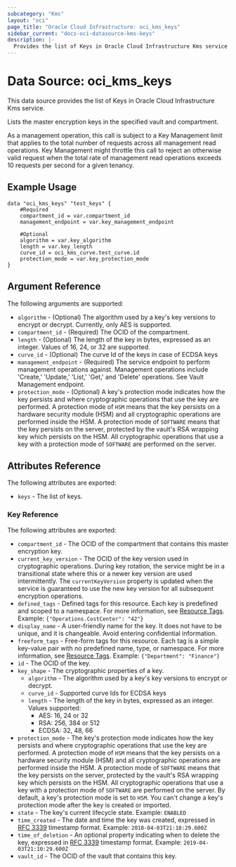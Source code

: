 ```yaml
---
subcategory: "Kms"
layout: "oci"
page_title: "Oracle Cloud Infrastructure: oci_kms_keys"
sidebar_current: "docs-oci-datasource-kms-keys"
description: |-
  Provides the list of Keys in Oracle Cloud Infrastructure Kms service
---
```


# Data Source: oci_kms_keys
This data source provides the list of Keys in Oracle Cloud Infrastructure Kms service.

Lists the master encryption keys in the specified vault and compartment.

As a management operation, this call is subject to a Key Management limit that applies to the total number
of requests across all management read operations. Key Management might throttle this call to reject an
otherwise valid request when the total rate of management read operations exceeds 10 requests per second
for a given tenancy.


## Example Usage

```hcl
data "oci_kms_keys" "test_keys" {
	#Required
	compartment_id = var.compartment_id
	management_endpoint = var.key_management_endpoint

	#Optional
	algorithm = var.key_algorithm
	length = var.key_length
	curve_id = oci_kms_curve.test_curve.id
	protection_mode = var.key_protection_mode
}
```

## Argument Reference

The following arguments are supported:

* `algorithm` - (Optional) The algorithm used by a key's key versions to encrypt or decrypt. Currently, only AES is supported. 
* `compartment_id` - (Required) The OCID of the compartment.
* `length` - (Optional) The length of the key in bytes, expressed as an integer. Values of 16, 24, or 32 are supported. 
* `curve_id` - (Optional) The curve Id of the keys in case of ECDSA keys 
* `management_endpoint` - (Required) The service endpoint to perform management operations against. Management operations include 'Create,' 'Update,' 'List,' 'Get,' and 'Delete' operations. See Vault Management endpoint.
* `protection_mode` - (Optional) A key's protection mode indicates how the key persists and where cryptographic operations that use the key are performed. A  protection mode of `HSM` means that the key persists on a hardware security module (HSM) and all cryptographic operations are  performed inside the HSM. A protection mode of `SOFTWARE` means that the key persists on the server, protected by the vault's  RSA wrapping key which persists on the HSM. All cryptographic operations that use a key with a protection mode of  `SOFTWARE` are performed on the server. 


## Attributes Reference

The following attributes are exported:

* `keys` - The list of keys.

### Key Reference

The following attributes are exported:

* `compartment_id` - The OCID of the compartment that contains this master encryption key.
* `current_key_version` - The OCID of the key version used in cryptographic operations. During key rotation, the service might be in a transitional state where this or a newer key version are used intermittently. The `currentKeyVersion` property is updated when the service is guaranteed to use the new key version for all subsequent encryption operations. 
* `defined_tags` - Defined tags for this resource. Each key is predefined and scoped to a namespace. For more information, see [Resource Tags](https://docs.cloud.oracle.com/iaas/Content/General/Concepts/resourcetags.htm). Example: `{"Operations.CostCenter": "42"}` 
* `display_name` - A user-friendly name for the key. It does not have to be unique, and it is changeable. Avoid entering confidential information. 
* `freeform_tags` - Free-form tags for this resource. Each tag is a simple key-value pair with no predefined name, type, or namespace. For more information, see [Resource Tags](https://docs.cloud.oracle.com/iaas/Content/General/Concepts/resourcetags.htm). Example: `{"Department": "Finance"}` 
* `id` - The OCID of the key.
* `key_shape` - The cryptographic properties of a key.
	* `algorithm` - The algorithm used by a key's key versions to encrypt or decrypt.
	* `curve_id` - Supported curve Ids for ECDSA keys
	* `length` - The length of the key in bytes, expressed as an integer. Values supported:
		* AES: 16, 24 or 32
		* RSA: 256, 384 or 512
		* ECDSA: 32, 48, 66 
* `protection_mode` - The key's protection mode indicates how the key persists and where cryptographic operations that use the key are performed. A protection mode of `HSM` means that the key persists on a hardware security module (HSM) and all cryptographic operations are performed inside the HSM. A protection mode of `SOFTWARE` means that the key persists on the server, protected by the vault's RSA wrapping key which persists  on the HSM. All cryptographic operations that use a key with a protection mode of `SOFTWARE` are performed on the server. By default,  a key's protection mode is set to `HSM`. You can't change a key's protection mode after the key is created or imported. 
* `state` - The key's current lifecycle state.  Example: `ENABLED` 
* `time_created` - The date and time the key was created, expressed in [RFC 3339](https://tools.ietf.org/html/rfc3339) timestamp format.  Example: `2018-04-03T21:10:29.600Z` 
* `time_of_deletion` - An optional property indicating when to delete the key, expressed in [RFC 3339](https://tools.ietf.org/html/rfc3339) timestamp format. Example: `2019-04-03T21:10:29.600Z` 
* `vault_id` - The OCID of the vault that contains this key.

